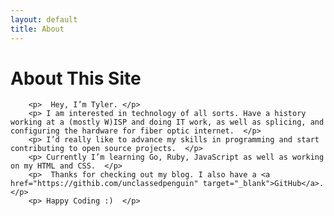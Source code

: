```yaml
---
layout: default
title: About
---
```


<div class="row">
  <div class="col-md-3">
  </div>
  <div class="col-md-6 text-white pt-4">
	<h1>About This Site</h1>

        <p>  Hey, I’m Tyler. </p>
        <p> I am interested in technology of all sorts. Have a history working at a (mostly W)ISP and doing IT work, as well as splicing, and configuring the hardware for fiber optic internet.  </p>
        <p> I’d really like to advance my skills in programming and start contributing to open source projects.  </p>
        <p> Currently I’m learning Go, Ruby, JavaScript as well as working on my HTML and CSS.  </p>
        <p>  Thanks for checking out my blog. I also have a <a href="https://githib.com/unclassedpenguin" target="_blank">GitHub</a>. </p>
        <p> Happy Coding :)  </p>



  </div>
  <div class="col-md-3">
  </div>
</div>

